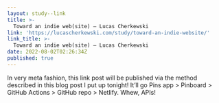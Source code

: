 ```yaml
---
layout: study--link
title: >-
  Toward an indie web(site) – Lucas Cherkewski
link: 'https://lucascherkewski.com/study/toward-an-indie-website/'
link_title: >-
  Toward an indie web(site) – Lucas Cherkewski
date: 2022-08-02T02:26:34Z
published: true
---
```

In very meta fashion, this link post will be published via the method described in this blog post I put up tonight! It’ll go Pins app > Pinboard > GitHub Actions > GitHub repo > Netlify. Whew, APIs!
